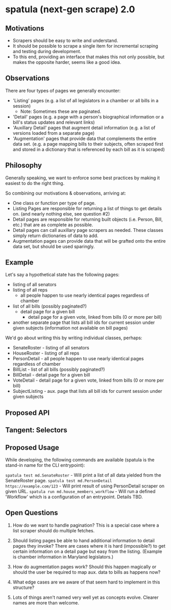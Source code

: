 # spatula (next-gen scrape) 2.0

## Motivations

- Scrapers should be easy to write and understand.
- It should be possible to scrape a single item for incremental scraping and testing during development.
- To this end, providing an interface that makes this not only possible, but makes the opposite harder, seems like a good idea.

## Observations

There are four types of pages we generally encounter:

- 'Listing' pages (e.g. a list of all legislators in a chamber or all bills in a session)
  - Note: Sometimes these are paginated.
- 'Detail' pages (e.g. a page with a person's biographical information or a bill's status updates and relevant links)
- 'Auxillary Detail' pages that augment detail information (e.g. a list of versions loaded from a separate page)
- 'Augmentation' pages that provide data that complements the entire data set.  (e.g. a page mapping bills to their subjects, often scraped first and stored in a dictionary that is referenced by each bill as it is scraped)

## Philosophy

Generally speaking, we want to enforce some best practices by making it easiest to do the right thing.

So combining our motivations & observations, arriving at:

- One class or function per type of page.
- Listing Pages are responsible for returning a list of things to get details on. (and nearly nothing else, see question #2)
- Detail pages are responsible for returning built objects (i.e. Person, Bill, etc.) that are as complete as possible.
- Detail pages can call auxillary page scrapers as needed.  These classes simply return dictionaries of data to add.
- Augmentation pages can provide data that will be grafted onto the entire data set, but should be used sparingly.

## Example

Let's say a hypothetical state has the following pages:

- listing of all senators
- listing of all reps
  - all people happen to use nearly identical pages regardless of chamber
- list of all bills (possibly paginated?)
  - detail page for a given bill
    - detail page for a given vote, linked from bills (0 or more per bill)
- another separate page that lists all bill ids for current session under given subjects (information not available on bill pages)

We'd go about writing this by writing individual classes, perhaps:

- SenateRoster - listing of all senators
- HouseRoster - listing of all reps
- PersonDetail - all people happen to use nearly identical pages regardless of chamber
- BillList - list of all bills (possibly paginated?)
- BillDetail - detail page for a given bill
- VoteDetail - detail page for a given vote, linked from bills (0 or more per bill)
- SubjectListing - aux. page that lists all bill ids for current session under given subjects

## Proposed API


## Tangent: Selectors



## Proposed Usage

While developing, the following commands are available (spatula is the stand-in name for the CLI entrypoint):

`spatula test md.SenateRoster` - Will print a list of all data yielded from the SenateRoster page.
`spatula test md.PersonDetail https://example.com/123` - Will print result of using PersonDetail scraper on given URL.
`spatula run md.house_members_workflow` - Will run a defined 'Workflow' which is a configuration of an entrypoint.  Details TBD.


## Open Questions

1. How do we want to handle pagination?  This is a special case where a list scraper should do multiple fetches.

2. Should listing pages be able to hand additional information to detail pages they invoke?  There are cases where it is hard (impossible?) to get certain information on a detail page but easy from the listing.  (Example is chamber information in Maryland legislators.)

3. How do augmentation pages work?  Should this happen magically or should the user be required to map aux. data to bills as happens now?

4. What edge cases are we aware of that seem hard to implement in this structure? 

5. Lots of things aren't named very well yet as concepts evolve. Clearer names are more than welcome.
